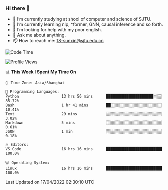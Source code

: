 ### Hi there 👋

<!--
**sunxin000/sunxin000** is a ✨ _special_ ✨ repository because its `README.md` (this file) appears on your GitHub profile.

Here are some ideas to get you started:

- 🔭 I’m currently working on ...
- 🌱 I’m currently learning ...
- 👯 I’m looking to collaborate on ...
- 🤔 I’m looking for help with ...
- 💬 Ask me about ...
- 📫 How to reach me: ...
- 😄 Pronouns: ...
- ⚡ Fun fact: ...
-->
- 🏫 I’m currently studying at shool of computer and science of SJTU.
- 🌱 I’m currently learning nlp, \*former, GNN, causal inference and so forth.
- 🤔 I’m looking for help with my poor english.
- 💬 Ask me about anything.
- 📫 How to reach me: 18-sunxin@sjtu.edu.cn
<!--START_SECTION:waka-->
![Code Time](http://img.shields.io/badge/Code%20Time-155%20hrs%2016%20mins-blue)

![Profile Views](http://img.shields.io/badge/Profile%20Views-2-blue)

📊 **This Week I Spent My Time On** 

```text
⌚︎ Time Zone: Asia/Shanghai

💬 Programming Languages: 
Python                   13 hrs 56 mins      █████████████████████░░░░   85.72% 
Bash                     1 hr 41 mins        ██░░░░░░░░░░░░░░░░░░░░░░░   10.41% 
Text                     29 mins             ░░░░░░░░░░░░░░░░░░░░░░░░░   3.02% 
Markdown                 5 mins              ░░░░░░░░░░░░░░░░░░░░░░░░░   0.61% 
JSON                     1 min               ░░░░░░░░░░░░░░░░░░░░░░░░░   0.18%

🔥 Editors: 
VS Code                  16 hrs 16 mins      █████████████████████████   100.0%

💻 Operating System: 
Linux                    16 hrs 16 mins      █████████████████████████   100.0%

```


 Last Updated on 17/04/2022 02:30:10 UTC
<!--END_SECTION:waka-->
